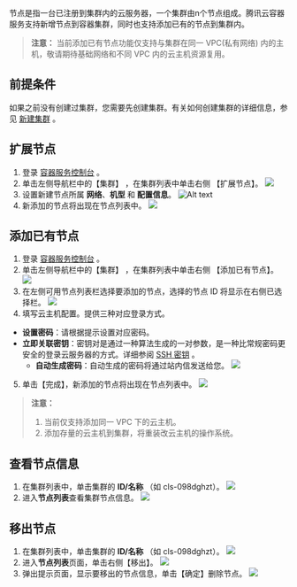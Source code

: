 节点是指一台已注册到集群内的云服务器，一个集群由n个节点组成。腾讯云容器服务支持新增节点到容器集群，同时也支持添加已有的节点到集群内。
>**注意：**
>当前添加已有节点功能仅支持与集群在同一 VPC(私有网络) 内的主机，敬请期待基础网络和不同 VPC 内的云主机资源复用。

## 前提条件
如果之前没有创建过集群，您需要先创建集群。有关如何创建集群的详细信息，参见 [新建集群](/doc/product/457/9091) 。

## 扩展节点
1. 登录 [容器服务控制台](https://console.cloud.tencent.com/ccs) 。
2. 单击左侧导航栏中的【集群】 ，在集群列表中单击右侧 【扩展节点】。
![](//mc.qcloudimg.com/static/img/630fefe69ca2d2bedd779246417f8c70/image.png)
2. 设置新建节点所属 **网络**、**机型** 和 **配置信息**。
![Alt text](https://mc.qcloudimg.com/static/img/e701af9583d1bae708ffd4d748adb3c6/image.png)
3. 新添加的节点将出现在节点列表中。
![](//mc.qcloudimg.com/static/img/1707fa09977298f255c293aa62b1cc10/image.png)

## 添加已有节点
1. 登录 [容器服务控制台](https://console.cloud.tencent.com/ccs) 。
2. 单击左侧导航栏中的【集群】 ，在集群列表中单击右侧 【添加已有节点】。
![](//mc.qcloudimg.com/static/img/6b7771a0727244c8c1155570a1473176/image.png)
3. 在左侧可用节点列表栏选择要添加的节点，选择的节点 ID 将显示在右侧已选择栏。
![](//mc.qcloudimg.com/static/img/991fc9fe1e65e0ab3c80c49043ac639b/image.png)
4. 填写云主机配置。提供三种对应登录方式。
 - **设置密码**：请根据提示设置对应密码。
 - **立即关联密钥**：密钥对是通过一种算法生成的一对参数，是一种比常规密码更安全的登录云服务器的方式。详细参阅    [SSH 密钥](/doc/product/213/503) 。
	- **自动生成密码**：自动生成的密码将通过站内信发送给您。
![](//mc.qcloudimg.com/static/img/54696123752de29c95f72e4345de7afb/image.png)
5. 单击【完成】，新添加的节点将出现在节点列表中。
![](//mc.qcloudimg.com/static/img/0dbd5ce537c8f97f90545d40d45aeafb/image.png)
>**注意：**
>1. 当前仅支持添加同一 VPC 下的云主机。
>2. 添加存量的云主机到集群，将重装改云主机的操作系统。

## 查看节点信息
1. 在集群列表中，单击集群的 **ID/名称** （如 cls-098dghzt）。
![](//mc.qcloudimg.com/static/img/1e07d60a1a1da13cd500ab17a44f0b02/image.png)
2. 进入**节点列表**查看集群节点信息。
![](//mc.qcloudimg.com/static/img/ad5db6f3a9071235e614f856c3ef7083/image.png)

## 移出节点
1. 在集群列表中，单击集群的 **ID/名称** （如 cls-098dghzt）。
![](//mc.qcloudimg.com/static/img/1e07d60a1a1da13cd500ab17a44f0b02/image.png)
2. 进入**节点列表**页面，单击右侧【移出】。
![](//mc.qcloudimg.com/static/img/cbb99d53f194ec9121fe29d840081ab7/image.png)
3. 弹出提示页面，显示要移出的节点信息，单击【确定】删除节点。
![](//mc.qcloudimg.com/static/img/e9194e2947562271931fcc429e5788f8/image.png)